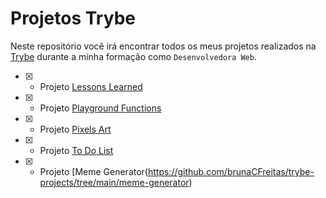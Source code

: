 # Projetos Trybe

Neste repositório você irá encontrar todos os meus projetos realizados na [Trybe](https://www.betrybe.com/) durante a minha formação como `Desenvolvedora Web`.

- [x] - Projeto [Lessons Learned](https://github.com/brunaCFreitas/trybe-projects/tree/main/lessons-learned)
- [x] - Projeto [Playground Functions](https://github.com/brunaCFreitas/trybe-projects/tree/main/playground-functions)
- [x] - Projeto [Pixels Art](https://github.com/brunaCFreitas/trybe-projects/tree/main/pixels-art)
- [x] - Projeto [To Do List](https://github.com/brunaCFreitas/trybe-projects/tree/main/todo-list)
- [x] - Projeto [Meme Generator(https://github.com/brunaCFreitas/trybe-projects/tree/main/meme-generator)
